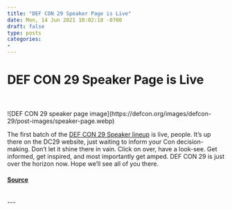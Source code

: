 ```yaml
---
title: "DEF CON 29 Speaker Page is Live"
date: Mon, 14 Jun 2021 10:02:18 -0700
draft: false
type: posts
categories: 
- 
---
```

# DEF CON 29 Speaker Page is Live

<br/>

<br/>
![DEF CON 29 speaker page image](https://defcon.org/images/defcon-29/post-images/speaker-page.webp)  

The first batch of the [DEF CON 29 Speaker lineup](https://defcon.org/html/defcon-29/dc-29-speakers.html) is live, people. It’s up there on the DC29 website, just waiting to inform your Con decision-making. Don’t let it shine there in vain. Click on over, have a look-see. Get informed, get inspired, and most importantly get amped. DEF CON 29 is just over the horizon now. Hope we’ll see all of you there.

#### [Source](https://defcon.org/html/defcon-29/dc-29-speakers.html%22)

<br/>
---
